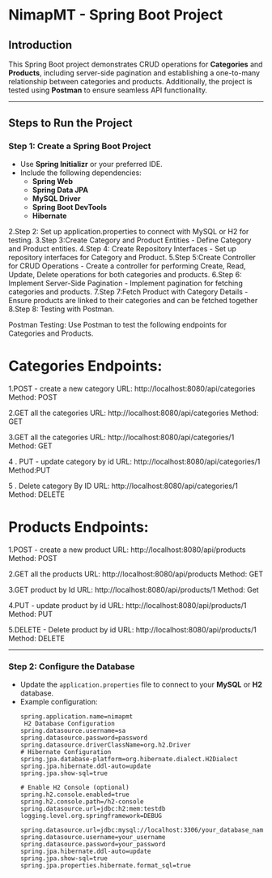 # **NimapMT - Spring Boot Project**

## **Introduction**

This Spring Boot project demonstrates CRUD operations for **Categories** and **Products**, including server-side pagination and establishing a one-to-many relationship between categories and products. Additionally, the project is tested using **Postman** to ensure seamless API functionality.

---

## **Steps to Run the Project**

### **Step 1: Create a Spring Boot Project**

- Use **Spring Initializr** or your preferred IDE.
- Include the following dependencies:
  - **Spring Web**
  - **Spring Data JPA**
  - **MySQL Driver**
  - **Spring Boot DevTools**
  - **Hibernate**

2.Step 2: Set up application.properties to connect with MySQL or H2 for testing.
3.Step 3:Create Category and Product Entities - Define Category and Product entities.
4.Step 4: Create Repository Interfaces - Set up repository interfaces for Category and Product.
5.Step 5:Create Controller for CRUD Operations - Create a controller for performing Create, Read, Update, Delete operations for both categories and products.
6.Step 6: Implement Server-Side Pagination - Implement pagination for fetching categories and products.
7.Step 7:Fetch Product with Category Details - Ensure products are linked to their categories and can be fetched together
8.Step 8: Testing with Postman.

Postman Testing:
Use Postman to test the following endpoints for Categories and Products.



# Categories Endpoints:

1.POST - create a new category
URL: http://localhost:8080/api/categories
Method: POST

2.GET all the categories
URL: http://localhost:8080/api/categories
Method: GET


3.GET all the categories
URL: http://localhost:8080/api/categories/1
Method: GET


4 . PUT - update category by id
URL: http://localhost:8080/api/categories/1
Method:PUT

5 . Delete category By ID
URL: http://localhost:8080/api/categories/1
Method: DELETE


# Products Endpoints:

1.POST - create a new product
URL: http://localhost:8080/api/products
Method: POST

2.GET all the products
URL: http://localhost:8080/api/products
Method: GET

3.GET product by Id
URL: http://localhost:8080/api/products/1
Method: Get


4.PUT - update product by id
URL: http://localhost:8080/api/products/1
Method: PUT

5.DELETE - Delete product by id
URL: http://localhost:8080/api/products/1
Method: DELETE

---

### **Step 2: Configure the Database**

- Update the `application.properties` file to connect to your **MySQL** or **H2** database.
- Example configuration:
  ```properties
  spring.application.name=nimapmt
   H2 Database Configuration
  spring.datasource.username=sa
  spring.datasource.password=password
  spring.datasource.driverClassName=org.h2.Driver
  # Hibernate Configuration
  spring.jpa.database-platform=org.hibernate.dialect.H2Dialect
  spring.jpa.hibernate.ddl-auto=update
  spring.jpa.show-sql=true

  # Enable H2 Console (optional)
  spring.h2.console.enabled=true
  spring.h2.console.path=/h2-console
  spring.datasource.url=jdbc:h2:mem:testdb
  logging.level.org.springframework=DEBUG

  spring.datasource.url=jdbc:mysql://localhost:3306/your_database_name
  spring.datasource.username=your_username
  spring.datasource.password=your_password
  spring.jpa.hibernate.ddl-auto=update
  spring.jpa.show-sql=true
  spring.jpa.properties.hibernate.format_sql=true
